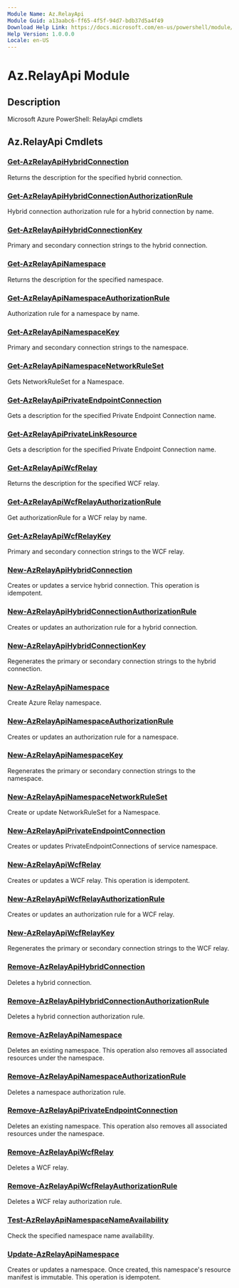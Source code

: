 ```yaml
---
Module Name: Az.RelayApi
Module Guid: a13aabc6-ff65-4f5f-94d7-bdb37d5a4f49
Download Help Link: https://docs.microsoft.com/en-us/powershell/module/az.relayapi
Help Version: 1.0.0.0
Locale: en-US
---
```


# Az.RelayApi Module
## Description
Microsoft Azure PowerShell: RelayApi cmdlets

## Az.RelayApi Cmdlets
### [Get-AzRelayApiHybridConnection](Get-AzRelayApiHybridConnection.md)
Returns the description for the specified hybrid connection.

### [Get-AzRelayApiHybridConnectionAuthorizationRule](Get-AzRelayApiHybridConnectionAuthorizationRule.md)
Hybrid connection authorization rule for a hybrid connection by name.

### [Get-AzRelayApiHybridConnectionKey](Get-AzRelayApiHybridConnectionKey.md)
Primary and secondary connection strings to the hybrid connection.

### [Get-AzRelayApiNamespace](Get-AzRelayApiNamespace.md)
Returns the description for the specified namespace.

### [Get-AzRelayApiNamespaceAuthorizationRule](Get-AzRelayApiNamespaceAuthorizationRule.md)
Authorization rule for a namespace by name.

### [Get-AzRelayApiNamespaceKey](Get-AzRelayApiNamespaceKey.md)
Primary and secondary connection strings to the namespace.

### [Get-AzRelayApiNamespaceNetworkRuleSet](Get-AzRelayApiNamespaceNetworkRuleSet.md)
Gets NetworkRuleSet for a Namespace.

### [Get-AzRelayApiPrivateEndpointConnection](Get-AzRelayApiPrivateEndpointConnection.md)
Gets a description for the specified Private Endpoint Connection name.

### [Get-AzRelayApiPrivateLinkResource](Get-AzRelayApiPrivateLinkResource.md)
Gets a description for the specified Private Endpoint Connection name.

### [Get-AzRelayApiWcfRelay](Get-AzRelayApiWcfRelay.md)
Returns the description for the specified WCF relay.

### [Get-AzRelayApiWcfRelayAuthorizationRule](Get-AzRelayApiWcfRelayAuthorizationRule.md)
Get authorizationRule for a WCF relay by name.

### [Get-AzRelayApiWcfRelayKey](Get-AzRelayApiWcfRelayKey.md)
Primary and secondary connection strings to the WCF relay.

### [New-AzRelayApiHybridConnection](New-AzRelayApiHybridConnection.md)
Creates or updates a service hybrid connection.
This operation is idempotent.

### [New-AzRelayApiHybridConnectionAuthorizationRule](New-AzRelayApiHybridConnectionAuthorizationRule.md)
Creates or updates an authorization rule for a hybrid connection.

### [New-AzRelayApiHybridConnectionKey](New-AzRelayApiHybridConnectionKey.md)
Regenerates the primary or secondary connection strings to the hybrid connection.

### [New-AzRelayApiNamespace](New-AzRelayApiNamespace.md)
Create Azure Relay namespace.

### [New-AzRelayApiNamespaceAuthorizationRule](New-AzRelayApiNamespaceAuthorizationRule.md)
Creates or updates an authorization rule for a namespace.

### [New-AzRelayApiNamespaceKey](New-AzRelayApiNamespaceKey.md)
Regenerates the primary or secondary connection strings to the namespace.

### [New-AzRelayApiNamespaceNetworkRuleSet](New-AzRelayApiNamespaceNetworkRuleSet.md)
Create or update NetworkRuleSet for a Namespace.

### [New-AzRelayApiPrivateEndpointConnection](New-AzRelayApiPrivateEndpointConnection.md)
Creates or updates PrivateEndpointConnections of service namespace.

### [New-AzRelayApiWcfRelay](New-AzRelayApiWcfRelay.md)
Creates or updates a WCF relay.
This operation is idempotent.

### [New-AzRelayApiWcfRelayAuthorizationRule](New-AzRelayApiWcfRelayAuthorizationRule.md)
Creates or updates an authorization rule for a WCF relay.

### [New-AzRelayApiWcfRelayKey](New-AzRelayApiWcfRelayKey.md)
Regenerates the primary or secondary connection strings to the WCF relay.

### [Remove-AzRelayApiHybridConnection](Remove-AzRelayApiHybridConnection.md)
Deletes a hybrid connection.

### [Remove-AzRelayApiHybridConnectionAuthorizationRule](Remove-AzRelayApiHybridConnectionAuthorizationRule.md)
Deletes a hybrid connection authorization rule.

### [Remove-AzRelayApiNamespace](Remove-AzRelayApiNamespace.md)
Deletes an existing namespace.
This operation also removes all associated resources under the namespace.

### [Remove-AzRelayApiNamespaceAuthorizationRule](Remove-AzRelayApiNamespaceAuthorizationRule.md)
Deletes a namespace authorization rule.

### [Remove-AzRelayApiPrivateEndpointConnection](Remove-AzRelayApiPrivateEndpointConnection.md)
Deletes an existing namespace.
This operation also removes all associated resources under the namespace.

### [Remove-AzRelayApiWcfRelay](Remove-AzRelayApiWcfRelay.md)
Deletes a WCF relay.

### [Remove-AzRelayApiWcfRelayAuthorizationRule](Remove-AzRelayApiWcfRelayAuthorizationRule.md)
Deletes a WCF relay authorization rule.

### [Test-AzRelayApiNamespaceNameAvailability](Test-AzRelayApiNamespaceNameAvailability.md)
Check the specified namespace name availability.

### [Update-AzRelayApiNamespace](Update-AzRelayApiNamespace.md)
Creates or updates a namespace.
Once created, this namespace's resource manifest is immutable.
This operation is idempotent.

